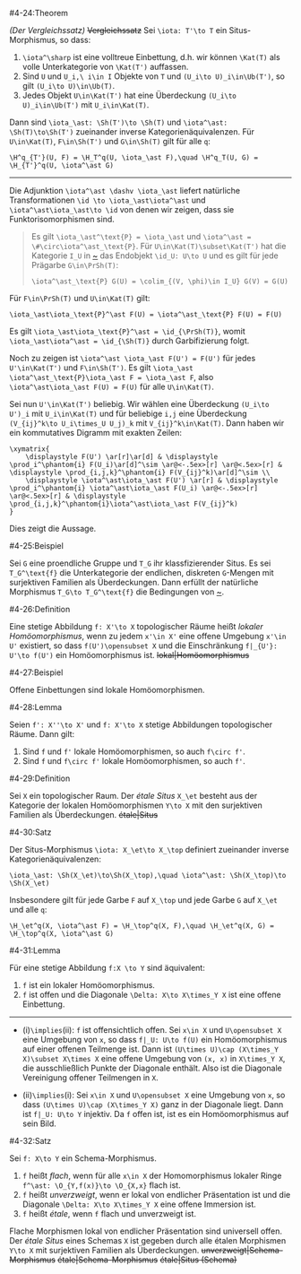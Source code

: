 #4-24:Theorem

*(Der Vergleichssatz)* ~~Vergleichssatz~~ Sei `\iota: T'\to T` ein Situs-Morphismus, so dass:

1. `\iota^\sharp` ist eine volltreue Einbettung, d.h. wir können `\Kat(T)` als volle Unterkategorie von `\Kat(T')` auffassen.
2. Sind `U` und `U_i,\ i\in I` Objekte von `T` und `(U_i\to U)_i\in\Ub(T')`, so gilt `(U_i\to U)\in\Ub(T)`.
3. Jedes Objekt `U\in\Kat(T')` hat eine Überdeckung `(U_i\to U)_i\in\Ub(T')` mit `U_i\in\Kat(T)`.

Dann sind `\iota_\ast: \Sh(T')\to \Sh(T)` und `\iota^\ast: \Sh(T)\to\Sh(T')` zueinander inverse Kategorienäquivalenzen. Für `U\in\Kat(T)`, `F\in\Sh(T')` und `G\in\Sh(T)` gilt für alle `q`:

    \H^q_{T'}(U, F) = \H_T^q(U, \iota_\ast F),\quad \H^q_T(U, G) = \H_{T'}^q(U, \iota^\ast G)

---

Die Adjunktion `\iota^\ast \dashv \iota_\ast` liefert natürliche Transformationen `\id \to \iota_\ast\iota^\ast` und `\iota^\ast\iota_\ast\to \id` von denen wir zeigen, dass sie Funktorisomorphismen sind.

> Es gilt `\iota_\ast^\text{P} = \iota_\ast` und `\iota^\ast = \#\circ\iota^\ast_\text{P}`. Für `U\in\Kat(T)\subset\Kat(T')` hat die Kategorie `I_U` in [~](#2-44) das Endobjekt `\id_U: U\to U` und es gilt für jede Prägarbe `G\in\PrSh(T)`:
>
>     \iota^\ast_\text{P} G(U) = \colim_{(V, \phi)\in I_U} G(V) = G(U)

Für `F\in\PrSh(T)` und `U\in\Kat(T)` gilt:

    \iota_\ast\iota_\text{P}^\ast F(U) = \iota^\ast_\text{P} F(U) = F(U)

Es gilt `\iota_\ast\iota_\text{P}^\ast = \id_{\PrSh(T)}`, womit `\iota_\ast\iota^\ast = \id_{\Sh(T)}` durch Garbifizierung folgt.

Noch zu zeigen ist `\iota^\ast \iota_\ast F(U') = F(U')` für jedes `U'\in\Kat(T')` und `F\in\Sh(T')`. Es gilt `\iota_\ast \iota^\ast_\text{P}\iota_\ast F = \iota_\ast F`, also `\iota^\ast\iota_\ast F(U) = F(U)` für alle `U\in\Kat(T)`.

Sei nun `U'\in\Kat(T')` beliebig. Wir wählen eine Überdeckung `(U_i\to U')_i` mit `U_i\in\Kat(T)` und für beliebige `i,j` eine Überdeckung `(V_{ij}^k\to U_i\times_U U_j)_k` mit `V_{ij}^k\in\Kat(T)`. Dann haben wir ein kommutatives Digramm mit exakten Zeilen:

    \xymatrix{
        \displaystyle F(U') \ar[r]\ar[d] & \displaystyle \prod_i^\phantom{i} F(U_i)\ar[d]^\sim \ar@<-.5ex>[r] \ar@<.5ex>[r] & \displaystyle \prod_{i,j,k}^\phantom{i} F(V_{ij}^k)\ar[d]^\sim \\
        \displaystyle \iota^\ast\iota_\ast F(U') \ar[r] & \displaystyle \prod_i^\phantom{i} \iota^\ast\iota_\ast F(U_i) \ar@<-.5ex>[r] \ar@<.5ex>[r] & \displaystyle \prod_{i,j,k}^\phantom{i}\iota^\ast\iota_\ast F(V_{ij}^k)
    }

Dies zeigt die Aussage.

#4-25:Beispiel

Sei `G` eine proendliche Gruppe und `T_G` ihr klassfizierender Situs. Es sei `T_G^\text{f}` die Unterkategorie der endlichen, diskreten `G`-Mengen mit surjektiven Familien als Überdeckungen. Dann erfüllt der natürliche Morphismus `T_G\to T_G^\text{f}` die Bedingungen von [~](#4-24).

#4-26:Definition

Eine stetige Abbildung `f: X'\to X` topologischer Räume heißt *lokaler Homöomorphismus*, wenn zu jedem `x'\in X'` eine offene Umgebung `x'\in U'` existiert, so dass `f(U')\opensubset X` und die Einschränkung `f|_{U'}: U'\to f(U')` ein Homöomorphismus ist. ~~lokal|Homöomorphismus~~

#4-27:Beispiel

Offene Einbettungen sind lokale Homöomorphismen.

#4-28:Lemma

Seien `f': X''\to X'` und `f: X'\to X` stetige Abbildungen topologischer Räume. Dann gilt:

1. Sind `f` und `f'` lokale Homöomorphismen, so auch `f\circ f'`.
2. Sind `f` und `f\circ f'` lokale Homöomorphismen, so auch `f'`.

#4-29:Definition

Sei `X` ein topologischer Raum. Der *étale Situs* `X_\et` besteht aus der Kategorie der lokalen Homöomorphismen `Y\to X` mit den surjektiven Familien als Überdeckungen. ~~étale|Situs~~

#4-30:Satz

Der Situs-Morphismus `\iota: X_\et\to X_\top` definiert zueinander inverse Kategorienäquivalenzen:

    \iota_\ast: \Sh(X_\et)\to\Sh(X_\top),\quad \iota^\ast: \Sh(X_\top)\to \Sh(X_\et)

Insbesondere gilt für jede Garbe `F` auf `X_\top` und jede Garbe `G` auf `X_\et` und alle `q`:

    \H_\et^q(X, \iota^\ast F) = \H_\top^q(X, F),\quad \H_\et^q(X, G) = \H_\top^q(X, \iota^\ast G)

#4-31:Lemma

Für eine stetige Abbildung `f:X \to Y` sind äquivalent:

1. `f` ist ein lokaler Homöomorphismus.
2. `f` ist offen und die Diagonale `\Delta: X\to X\times_Y X` ist eine offene Einbettung.

---

* (i)`\implies`(ii): `f` ist offensichtlich offen. Sei `x\in X` und `U\opensubset X` eine Umgebung von `x`, so dass `f|_U: U\to f(U)` ein Homöomorphismus auf einer offenen Teilmenge ist. Dann ist `(U\times U)\cap (X\times_Y X)\subset X\times X` eine offene Umgebung von `(x, x)` in `X\times_Y X`, die ausschließlich Punkte der Diagonale enthält. Also ist die Diagonale Vereinigung offener Teilmengen in `X`.

* (ii)`\implies`(i): Sei `x\in X` und `U\opensubset X` eine Umgebung von `x`, so dass `(U\times U)\cap (X\times_Y X)` ganz in der Diagonale liegt. Dann ist `f|_U: U\to Y` injektiv. Da `f` offen ist, ist es ein Homöomorphismus auf sein Bild.

#4-32:Satz

Sei `f: X\to Y` ein Schema-Morphismus.

1. `f` heißt *flach*, wenn für alle `x\in X` der Homomorphismus lokaler Ringe `f^\ast: \O_{Y,f(x)}\to \O_{X,x}` flach ist.
2. `f` heißt *unverzweigt*, wenn er lokal von endlicher Präsentation ist und die Diagonale `\Delta: X\to X\times_Y X` eine offene Immersion ist.
3. `f` heißt *étale*, wenn `f` flach und unverzweigt ist.

Flache Morphismen lokal von endlicher Präsentation sind universell offen. Der *étale Situs* eines Schemas `X` ist gegeben durch alle étalen Morphismen `Y\to X` mit surjektiven Familien als Überdeckungen. ~~unverzweigt|Schema-Morphismus~~ ~~étale|Schema-Morphismus~~ ~~étale|Situs (Schema)~~
